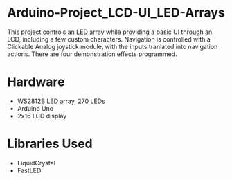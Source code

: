 # Arduino-Project_LCD-UI_LED-Arrays

This project controls an LED array while providing a basic UI through an LCD, including a few custom characters. Navigation is controlled with a Clickable Analog joystick module, with the inputs tranlated into navigation actions. There are four demonstration effects programmed. 

# Hardware
- WS2812B LED array, 270 LEDs
- Arduino Uno
- 2x16 LCD display

# Libraries Used
- LiquidCrystal
- FastLED



